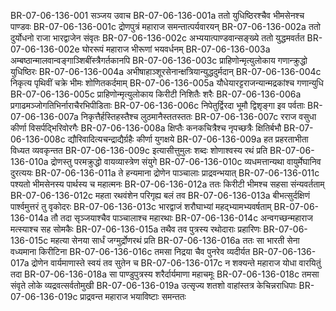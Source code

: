 BR-07-06-136-001	सञ्जय उवाच
BR-07-06-136-001a	ततो युधिष्ठिरश्चैव भीमसेनश्च पाण्डवः
BR-07-06-136-001c	द्रोणपुत्रं महाराज समन्तात्पर्यवारयन्
BR-07-06-136-002a	ततो दुर्योधनो राजा भारद्वाजेन संवृतः
BR-07-06-136-002c	अभ्ययात्पाण्डवान्सङ्ख्ये ततो युद्धमवर्तत
BR-07-06-136-002e	घोररूपं महाराज भीरूणां भयवर्धनम्
BR-07-06-136-003a	अम्बष्ठान्मालवान्वङ्गाञ्शिबींस्त्रैगर्तकानपि
BR-07-06-136-003c	प्राहिणोन्मृत्युलोकाय गणान्क्रुद्धो युधिष्ठिरः
BR-07-06-136-004a	अभीषाहाञ्शूरसेनान्क्षत्रियान्युद्धदुर्मदान्
BR-07-06-136-004c	निकृत्य पृथिवीं चक्रे भीमः शोणितकर्दमाम्
BR-07-06-136-005a	यौधेयारट्टराजन्यान्मद्रकांश्च गणान्युधि
BR-07-06-136-005c	प्राहिणोन्मृत्युलोकाय किरीटी निशितैः शरैः
BR-07-06-136-006a	प्रगाढमञ्जोगतिभिर्नाराचैरभिपीडिताः
BR-07-06-136-006c	निपेतुर्द्विरदा भूमौ द्विशृङ्गा इव पर्वताः
BR-07-06-136-007a	निकृत्तैर्हस्तिहस्तैश्च लुठमानैस्ततस्ततः
BR-07-06-136-007c	रराज वसुधा कीर्णा विसर्पद्भिरिवोरगैः
BR-07-06-136-008a	क्षिप्तैः कनकचित्रैश्च नृपच्छत्रैः क्षितिर्बभौ
BR-07-06-136-008c	द्यौरिवादित्यचन्द्राद्यैर्ग्रहैः कीर्णा युगक्षये
BR-07-06-136-009a	हत प्रहरताभीता विध्यत व्यवकृन्तत
BR-07-06-136-009c	इत्यासीत्तुमुलः शब्दः शोणाश्वस्य रथं प्रति
BR-07-06-136-010a	द्रोणस्तु परमक्रुद्धो वायव्यास्त्रेण संयुगे
BR-07-06-136-010c	व्यधमत्तान्यथा वायुर्मेघानिव दुरत्ययः
BR-07-06-136-011a	ते हन्यमाना द्रोणेन पाञ्चालाः प्राद्रवन्भयात्
BR-07-06-136-011c	पश्यतो भीमसेनस्य पार्थस्य च महात्मनः
BR-07-06-136-012a	ततः किरीटी भीमश्च सहसा संन्यवर्तताम्
BR-07-06-136-012c	महता रथवंशेन परिगृह्य बलं तव
BR-07-06-136-013a	बीभत्सुर्दक्षिणं पार्श्वमुत्तरं तु वृकोदरः
BR-07-06-136-013c	भारद्वाजं शरौघाभ्यां महद्भ्यामभ्यवर्षताम्
BR-07-06-136-014a	तौ तदा सृञ्जयाश्चैव पाञ्चालाश्च महारथाः
BR-07-06-136-014c	अन्वगच्छन्महाराज मत्स्याश्च सह सोमकैः
BR-07-06-136-015a	तथैव तव पुत्रस्य रथोदाराः प्रहारिणः
BR-07-06-136-015c	महत्या सेनया सार्धं जग्मुर्द्रोणरथं प्रति
BR-07-06-136-016a	ततः सा भारती सेना वध्यमाना किरीटिना
BR-07-06-136-016c	तमसा निद्रया चैव पुनरेव व्यदीर्यत
BR-07-06-136-017a	द्रोणेन वार्यमाणास्ते स्वयं तव सुतेन च
BR-07-06-136-017c	न शक्यन्ते महाराज योधा वारयितुं तदा
BR-07-06-136-018a	सा पाण्डुपुत्रस्य शरैर्दार्यमाणा महाचमूः
BR-07-06-136-018c	तमसा संवृते लोके व्यद्रवत्सर्वतोमुखी
BR-07-06-136-019a	उत्सृज्य शतशो वाहांस्तत्र केचिन्नराधिपाः
BR-07-06-136-019c	प्राद्रवन्त महाराज भयाविष्टाः समन्ततः
